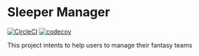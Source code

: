 # Sleeper Manager

[![CircleCI](https://circleci.com/gh/murilocorreiab/sleeper-manager.svg?style=svg)](https://app.circleci.com/pipelines/github/murilocorreiab/sleeper-manager)
[![codecov](https://codecov.io/gh/murilocorreiab/sleeper-manager/branch/main/graph/badge.svg?token=HV1DK6OF8A)](undefined)

This project intents to help users to manage their fantasy teams
